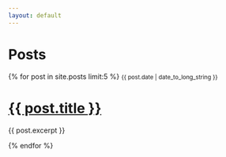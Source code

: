 ```yaml
---
layout: default
---
```


# Posts

<div>
{% for post in site.posts limit:5 %}
<small>{{ post.date | date_to_long_string }}</small>
<a href="{{ post.url }}"><h1>{{ post.title }}</h1></a>
<p>{{ post.excerpt }}</p>
{% endfor %}
</div>